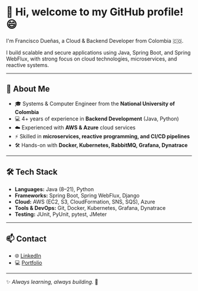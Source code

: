 # 👋 Hi, welcome to my GitHub profile! 😄  

I'm Francisco Dueñas, a Cloud & Backend Developer from Colombia 🇨🇴.  

I build scalable and secure applications using Java, Spring Boot, and Spring WebFlux, with strong focus on cloud technologies, microservices, and reactive systems.


---

## 🚀 About Me  
- 🎓 Systems & Computer Engineer from the **National University of Colombia**  
- 💻 4+ years of experience in **Backend Development** (Java, Python)  
- ☁️ Experienced with **AWS & Azure** cloud services  
- ⚡ Skilled in **microservices, reactive programming, and CI/CD pipelines**  
- 🛠️ Hands-on with **Docker, Kubernetes, RabbitMQ, Grafana, Dynatrace**  

---

## 🛠️ Tech Stack  
- **Languages:** Java (8–21), Python  
- **Frameworks:** Spring Boot, Spring WebFlux, Django  
- **Cloud:** AWS (EC2, S3, CloudFormation, SNS, SQS), Azure  
- **Tools & DevOps:** Git, Docker, Kubernetes, Grafana, Dynatrace  
- **Testing:** JUnit, PyUnit, pytest, JMeter  

---

## 📫 Contact  
- 🌐 [LinkedIn](https://www.linkedin.com/in/leronarenwino/)  
- 💻 [Portfolio](https://leronarenwinoapp.web.app/)

---
✨ *Always learning, always building.* 🚀  
